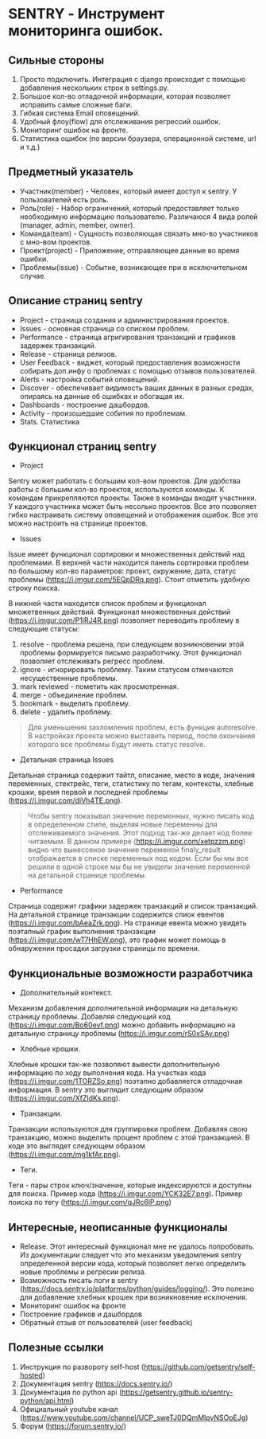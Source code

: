 # SENTRY - Инструмент мониторинга ошибок.


## Сильные стороны
1) Просто подключить. Интеграция с django происходит с помощью добавления нескольких строк в settings.py.
2) Большое кол-во отладочной информации, которая позволяет исправить самые сложные баги.
3) Гибкая система Email оповещений.
4) Удобный флоу(flow) для отслеживания регрессий ошибок.
5) Мониторинг ошибок на фронте.
6) Статистика ошибок (по версии браузера, операционной системе, url и т.д.)

## Предметный указатель
- Участник(member) - Человек, который имеет доступ к sentry. У пользователей есть роль.
- Роль(role) - Набор ограничений, который предоставляет только необходимую информацию пользователю. Различаюся 4 вида ролей (manager, admin, member, owner).
- Команда(team) - Сущность позволяющая связать мно-во участников с мно-вом проектов.
- Проект(project) - Приложение, отправляющее данные во время ошибки.
- Проблемы(issue) - Событие, возникающее при в исключительном случае.


## Описание страниц sentry
- Project - страница создания и администрирования проектов.
- Issues - основная страница со списком проблем.
- Performance - страница агригирования транзакций и графиков задержек транзакций.
- Release - страница релизов.
- User Feedback - виджет, который предоставления возможности собирать доп.инфу о проблемах с помощью отзывов пользователей.
- Alerts - настройка событий оповещений.
- Discover - обеспечивает видимость ваших данных в разных средах, опираясь на данные об ошибках и обогащая их.
- Dashboards - построение дашбордов.
- Activity - произошедшие собития по проблемам.
- Stats. Статистика

## Функционал страниц sentry
- Project

Sentry может работать с большим кол-вом проектов. Для удобства работы с большим кол-во проектов, используются команды. К командам прикрепляются проекты. Также в команды входят участники. У каждого участника может быть несолько проектов. Все это позволяет гибко настраивать систему оповещений и отображения ошибок. Все это можно настроить на странице проектов.

- Issues

Issue имеет функционал сортировки и множественных действий над проблемами. В верхней части находится панель сортировки проблем по большому кол-во параметров: проект, окружение, дата, статус проблемы (https://i.imgur.com/5EQpDRq.png). Стоит отметить удобную строку поиска. 

В нижней части находится список проблем и функционал множетвенных действий. Функционал множественных действий (https://i.imgur.com/P1jRJ4R.png) позволяет переводить проблему в следующие статусы:
1) resolve - проблема решена, при следующем возникновении этой проблемы формируется письмо разработчику. Этот функционал позволяет отслеживать регресс проблем.
2) ignore - игнорировать проблему. Таким статусом отмечаются несущественные проблемы.
3) mark reviewed - пометить как просмотренная.
4) merge - объединение проблем.
5) bookmark - выделить проблему.
6) delete - удалить проблему.
> Для уменьшения захломления проблем, есть функция autoresolve. В настройках проекта можно выставить период, после окончания которого все проблемы будут иметь статус resolve.

- Детальная страница Issues

Детальная страница содержит тайтл, описание, место в коде, значения переменных, стектрейс, теги, статистику по тегам, контексты, хлебные крошки, время первой и последней проблемы (https://i.imgur.com/diVh4TE.png).
> Чтобы sentry показывал значение переменных, нужно писать код в определенном стиле, выделяя новые переменны для отслеживаемого значения. Этот подход так-же делает код более читаемым. В данном примере (https://i.imgur.com/xetpzzm.png) видно что вынессеное значение переменой finaly_result отображается в списке переменных под кодом. Если бы мы все решили в одной строке мы бы не увидели значение переменной на детальной странице проблемы.

- Performance

Страница содержит графики задержек транзакций и список транзакций. На детальной странице транзакции содержится спиок евентов (https://i.imgur.com/bAeaZrk.png). На странице евента можно увидеть поэтапный график выполнения транзакции (https://i.imgur.com/wT7HhEW.png), это график может помощь в обнаружении просадки загрузки страницы по времени.

## Функциональные возможности разработчика
- Дополнительный контекст.

Механизм добавления дополнительной информации на детальную страницу проблемы. Добавляя следующий код (https://i.imgur.com/Bo60evf.png) можно добавить информацию на детальную страницу проблемы (https://i.imgur.com/rS0xSAy.png)

- Хлебные крошки.

Хлебные крошки так-же позволяют вывести дополнительную информацию по ходу выполнения кода. На участках кода (https://i.imgur.com/1TORZSo.png) поэтапно добавляется отладочная информация. В sentry это выглядит следующим образом (https://i.imgur.com/XfZldKs.png). 

- Транзакции.

Транзакции используются для группировки проблем. Добавляя свою транзакцию, можно выделить процент проблем с этой транзакцией. В коде это выглядет следующем образом (https://i.imgur.com/mg1kfAr.png).

- Теги.

Теги - пары строк ключ/значение, которые индексируются и доступны для поиска. Пример кода (https://i.imgur.com/YCK32E7.png). Пример поиска по тегу (https://i.imgur.com/qJRc6lP.png)


## Интересные, неописанные функционалы
- Release. Этот интересный функционал мне не удалось попробовать. Из документации следует что это механизм уведомления sentry определенной версии кода, который позволяет легко определить новые проблемы и регресии релиза.
- Возможность писать логи в sentry (https://docs.sentry.io/platforms/python/guides/logging/). Это полезно для добавление хлебных крошек при возникновение исключения.
- Мониторинг ошибок на фронте
- Построение графиков и дашбордов
- Обратный отзыв от пользователей (user feedback)

## Полезные ссылки
1) Инструкция по развороту self-host (https://github.com/getsentry/self-hosted)
2) Документация sentry (https://docs.sentry.io/)
3) Документация по python api (https://getsentry.github.io/sentry-python/api.html)
4) Официальный youtube канал (https://www.youtube.com/channel/UCP_sweTJ0DQmMlpvNSOpEJg)
5) Форум (https://forum.sentry.io/)








